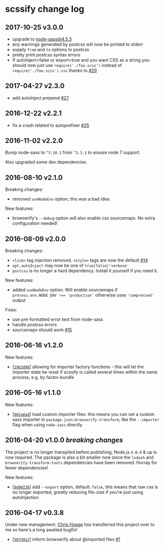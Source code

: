 # scssify change log
## 2017-10-25 v3.0.0
- upgrade to node-sass@4.5.3
- any warnings generated by postcss will now be printed to stderr
- supply `from` and `to` options to postcss
- pretty print postcss syntax errors
- If autoInject=false or export=true and you want CSS as a string you should now just use `require('./foo.scss')` instead of `require('./foo.scss').css` thanks to [#29](https://github.com/cody-greene/scssify/pull/29)

## 2017-04-27 v2.3.0
- add autoInject.prepend [#27](https://github.com/cody-greene/scssify/pull/27)

## 2016-12-22 v2.2.1
- fix a crash related to autoprefixer [#25](https://github.com/cody-greene/scssify/pull/25)

## 2016-11-02 v2.2.0
Bump node-sass to `^3.10.1` from `^3.3.1` to ensure node 7 support.

Also upgraded some dev dependencies.

## 2016-08-10 v2.1.0
Breaking changes:
- removed `useNodeEnv` option; this was a bad idea.

New features:
- browserify's `--debug` option will also enable css sourcemaps. No extra configuration needed!

## 2016-08-09 v2.0.0
Breaking changes:
- `<link>` tag injection removed. `<style>` tags are now the default [#14](https://github.com/cody-greene/scssify/issues/14)
- `opt.autoInject` may now be one of `true|false|'verbose'`
- `postcss` is no longer a hard dependency. Install it yourself if you need it.

New features:
- added `useNodeEnv` option. Will enable sourcemaps if `process.env.NODE_ENV !== 'production'` otherwise uses `'compressed'` output

Fixes:
- use pre-formatted error text from node-sass
- handle postcss errors
- sourcemaps should work [#15](https://github.com/cody-greene/scssify/issues/15)

## 2016-06-16 v1.2.0
New features:
- [[`2963d08`](https://github.com/cody-greene/scssify/commit/2963d08)] allowing for importer factory functions - this will let the importer state be reset if scssify is called several times within the same process, e.g. by factor-bundle

## 2016-05-16 v1.1.0
New features:
- [[`002a0ad`](https://github.com/cody-greene/scssify/commit/002a0ad)] load custom importer files: this means you can set a custom sass importer in `package.json:browserify.transform`, like the `--importer` flag when using `node-sass` directly

## 2016-04-20 v1.0.0 *breaking changes*
The project is no longer transpiled before publishing; Node.js `4.0.0` & up is now required. The package is also a bit smaller now since the `lodash` and `browserify-transform-tools` dependencies have been removed. Hurray for fewer dependencies!

New features:
- [[`0d00236`](https://github.com/cody-greene/scssify/commit/0d00236)] add `--export` option, default: `false`, this means that raw css is no longer exported, greatly reducing file-size if you're just using autoInjection

## 2016-04-17 v0.3.8
Under new management. [Chris Hoage](https://github.com/chrishoage) has transferred this project over to me so here's a long awaited bugfix!

- [[`507d912`](https://github.com/cody-greene/scssify/commit/507d912)] inform browserify about @imported files [#1](https://github.com/cody-greene/scssify/issues/1)
